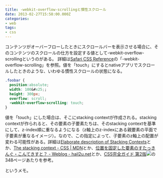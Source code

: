 ```yaml
---
title: -webkit-overflow-scrollingと慣性スクロール
date: 2013-02-27T15:58:00.000Z
categories:
- web
tags:
- css
---
```

コンテンツがオーバーフローしたときにスクロールバーを表示させる場合に、そのコンテンツのスクロールの仕方を設定する値として-webkit-overflow-scrollingというのがある。 詳細は[Safari CSS Reference](http://developer.apple.com/library/safari/#documentation/appleapplications/reference/safaricssref/articles/standardcssproperties.html)の「-webkit-overflow-scrolling」を参照。値を「touch」にするとnativeアプリでスクロールしたときのような、いわゆる慣性スクロールの状態になる。<!-- more -->

```css
.foobar {
  position:absolute;
  width: 100&#x25;;
  height: 300px;
  overflow: scroll;
  -webkit-overflow-scrolling: touch;
}
```

値を「touch」にした場合は、そこにstacking contextが作成される。stacking contextが作られると、その要素の子要素たちは、そのstacking contextを基準にして、z-index順に重なるようになる（z軸上のz-indexにある親要素の平面で子要素が重なるイメージ）。なので、この指定によって、子要素のz軸上の配置が変わる可能性がある。詳細は[Elaborate description of Stacking Contexts](http://www.w3.org/TR/CSS21/zindex.html)とか、[The stacking context - CSS | MDN](https://developer.mozilla.org/en-US/docs/CSS/Understanding_z-index/The_stacking_context?redirectlocale=en-US&redirectslug=Understanding_CSS_z-index&#x25;2FThe_stacking_context)とか、[位置を固定した要素のすたっきんぐ・こんてきすと？ \- Weblog - hail2u.net](http://hail2u.net/blog/webdesign/stacking-contexts-on-fixed-element.html)とか、[CSS完全ガイド 第2版](http://www.amazon.co.jp/gp/product/487311232X/ref=as_li_ss_tl?ie=UTF8&camp=247&creative=7399&creativeASIN=487311232X&linkCode=as2&tag=yutakayamaguc-22)![](http://www.assoc-amazon.jp/e/ir?t=yutakayamaguc-22&l=as2&o=9&a=487311232X)の348ページあたりを参考。

というメモ。
